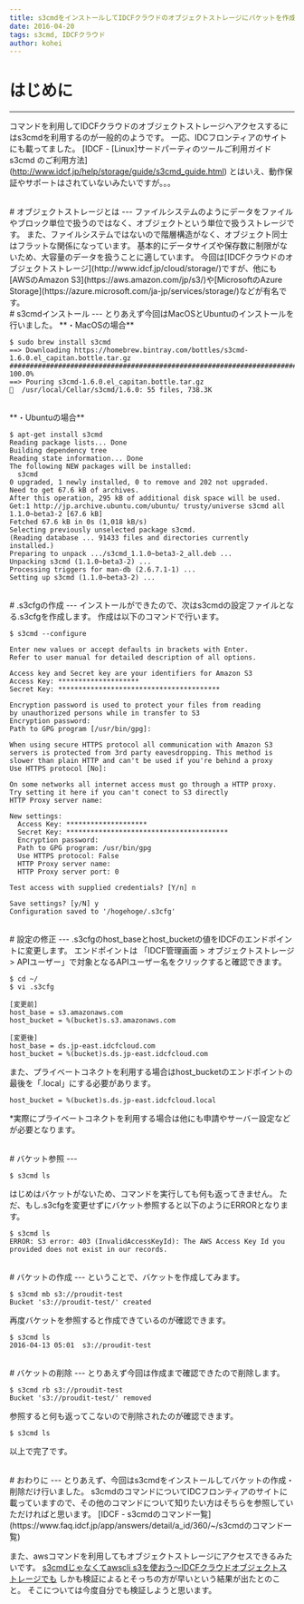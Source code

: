 ```yaml
---
title: s3cmdをインストールしてIDCFクラウドのオブジェクトストレージにバケットを作成する。
date: 2016-04-20
tags: s3cmd, IDCFクラウド
author: kohei
---
```


# はじめに
---
コマンドを利用してIDCFクラウドのオブジェクトストレージへアクセスするにはs3cmdを利用するのが一般的のようです。
一応、IDCフロンティアのサイトにも載ってました。
[IDCF - [Linux]サードパーティのツールご利用ガイド s3cmd のご利用方法]
(http://www.idcf.jp/help/storage/guide/s3cmd_guide.html)
とはいえ、動作保証やサポートはされていないみたいですが。。。


<br>
# オブジェクトストレージとは
---
ファイルシステムのようにデータをファイルやブロック単位で扱うのではなく、オブジェクトという単位で扱うストレージです。
また、ファイルシステムではないので階層構造がなく、オブジェクト同士はフラットな関係になっています。
基本的にデータサイズや保存数に制限がないため、大容量のデータを扱うことに適しています。
今回は[IDCFクラウドのオブジェクトストレージ](http://www.idcf.jp/cloud/storage/)ですが、他にも[AWSのAmazon S3](https://aws.amazon.com/jp/s3/)や[MicrosoftのAzure Storage](https://azure.microsoft.com/ja-jp/services/storage/)などが有名です。


<br>
# s3cmdインストール
---
とりあえず今回はMacOSとUbuntuのインストールを行いました。
**・MacOSの場合**

```bash:brewインストール
$ sudo brew install s3cmd
==> Downloading https://homebrew.bintray.com/bottles/s3cmd-1.6.0.el_capitan.bottle.tar.gz
######################################################################## 100.0%
==> Pouring s3cmd-1.6.0.el_capitan.bottle.tar.gz
🍺  /usr/local/Cellar/s3cmd/1.6.0: 55 files, 738.3K
```
<br>
**・Ubuntuの場合**

```bash:apt-getインストール
$ apt-get install s3cmd
Reading package lists... Done
Building dependency tree
Reading state information... Done
The following NEW packages will be installed:
  s3cmd
0 upgraded, 1 newly installed, 0 to remove and 202 not upgraded.
Need to get 67.6 kB of archives.
After this operation, 295 kB of additional disk space will be used.
Get:1 http://jp.archive.ubuntu.com/ubuntu/ trusty/universe s3cmd all 1.1.0~beta3-2 [67.6 kB]
Fetched 67.6 kB in 0s (1,018 kB/s)
Selecting previously unselected package s3cmd.
(Reading database ... 91433 files and directories currently installed.)
Preparing to unpack .../s3cmd_1.1.0~beta3-2_all.deb ...
Unpacking s3cmd (1.1.0~beta3-2) ...
Processing triggers for man-db (2.6.7.1-1) ...
Setting up s3cmd (1.1.0~beta3-2) ...
```


<br>
# .s3cfgの作成
---
インストールができたので、次はs3cmdの設定ファイルとなる.s3cfgを作成します。
作成は以下のコマンドで行います。

```bash:.s3cfg作成
$ s3cmd --configure

Enter new values or accept defaults in brackets with Enter.
Refer to user manual for detailed description of all options.

Access key and Secret key are your identifiers for Amazon S3
Access Key: ********************
Secret Key: ****************************************

Encryption password is used to protect your files from reading
by unauthorized persons while in transfer to S3
Encryption password:
Path to GPG program [/usr/bin/gpg]:

When using secure HTTPS protocol all communication with Amazon S3
servers is protected from 3rd party eavesdropping. This method is
slower than plain HTTP and can't be used if you're behind a proxy
Use HTTPS protocol [No]:

On some networks all internet access must go through a HTTP proxy.
Try setting it here if you can't conect to S3 directly
HTTP Proxy server name:

New settings:
  Access Key: ********************
  Secret Key: ****************************************
  Encryption password:
  Path to GPG program: /usr/bin/gpg
  Use HTTPS protocol: False
  HTTP Proxy server name:
  HTTP Proxy server port: 0

Test access with supplied credentials? [Y/n] n

Save settings? [y/N] y
Configuration saved to '/hogehoge/.s3cfg'
```


<br>
# 設定の修正
---
.s3cfgのhost_baseとhost_bucketの値をIDCFのエンドポイントに変更します。
エンドポイントは
「IDCF管理画面 > オブジェクトストレージ > APIユーザー」で対象となるAPIユーザー名をクリックすると確認できます。

```bash:設定ファイル修正
$ cd ~/
$ vi .s3cfg
```

```text:.s3cfg変更点
[変更前]
host_base = s3.amazonaws.com
host_bucket = %(bucket)s.s3.amazonaws.com

[変更後]
host_base = ds.jp-east.idcfcloud.com
host_bucket = %(bucket)s.ds.jp-east.idcfcloud.com
```

また、プライベートコネクトを利用する場合はhost_bucketのエンドポイントの最後を「.local」にする必要があります。

```text:プライベートコネクトの場合
host_bucket = %(bucket)s.ds.jp-east.idcfcloud.local
```

*実際にプライベートコネクトを利用する場合は他にも申請やサーバー設定などが必要となります。


<br>
# バケット参照
---

```bash:参照
$ s3cmd ls
```

はじめはバケットがないため、コマンドを実行しても何も返ってきません。
ただ、もし.s3cfgを変更せずにバケット参照すると以下のようにERRORとなります。

```bash:参照
$ s3cmd ls
ERROR: S3 error: 403 (InvalidAccessKeyId): The AWS Access Key Id you provided does not exist in our records.
```


<br>
# バケットの作成
---
ということで、バケットを作成してみます。

```bash:作成
$ s3cmd mb s3://proudit-test
Bucket 's3://proudit-test/' created
```

再度バケットを参照すると作成できているのが確認できます。

```bash:参照
$ s3cmd ls
2016-04-13 05:01  s3://proudit-test
```

<br>
# バケットの削除
---
とりあえず今回は作成まで確認できたので削除します。

```bash:削除
$ s3cmd rb s3://proudit-test
Bucket 's3://proudit-test/' removed
```

参照すると何も返ってこないので削除されたのが確認できます。

```bash:参照
$ s3cmd ls
```

以上で完了です。


<br>
# おわりに
---
とりあえず、今回はs3cmdをインストールしてバケットの作成・削除だけ行いました。
s3cmdのコマンドについてIDCフロンティアのサイトに載っていますので、その他のコマンドについて知りたい方はそちらを参照していただければと思います。
[IDCF - s3cmdのコマンド一覧](https://www.faq.idcf.jp/app/answers/detail/a_id/360/~/s3cmdのコマンド一覧)

また、awsコマンドを利用してもオブジェクトストレージにアクセスできるみたいです。
[s3cmdじゃなくてawscli s3を使おう～IDCFクラウドオブジェクトストレージでも](http://inaba-serverdesign.jp/blog/20151212/s3cmd_awscli_s3_idcf.html)
しかも検証によるとそっちの方が早いという結果が出たとのこと。
そこについては今度自分でも検証しようと思います。

